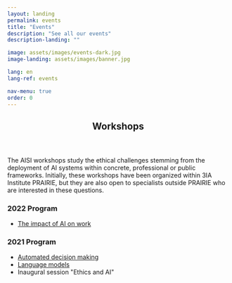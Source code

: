 ```yaml
---
layout: landing
permalink: events
title: "Events"
description: "See all our events"
description-landing: ""

image: assets/images/events-dark.jpg
image-landing: assets/images/banner.jpg

lang: en
lang-ref: events

nav-menu: true
order: 0
---
```


<div id="main">

<section id="one">
	<div class="inner">
		<header class="major">
			<h2>Workshops</h2>
		</header>
		<p>The AISI workshops study the ethical challenges stemming from the deployment of AI systems within concrete, professional or public frameworks. Initially, these workshops have been organized within 3IA Institute PRAIRIE, but they are also open to specialists outside PRAIRIE who are interested in these questions.</p>
		<h3>2022 Program</h3>
		<ul>
			<li><a href="2022-work-en">The impact of AI on work</a></li>
		</ul>
		<h3>2021 Program</h3>
    <ul>
      <li> <a href="2021-decision-en">Automated decision making</a> </li>
      <li> <a href="2021-modeles-en">Language models</a> </li>
			<li> Inaugural session "Ethics and AI" </li>
    </ul>
	</div>
</section>

</div>
